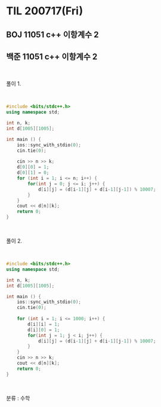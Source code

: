 # TIL 200717(Fri)

## BOJ 11051 c++ 이항계수 2

## 백준 11051 c++ 이항계수 2

<br>

풀이 1.

<br>

```c++
#include <bits/stdc++.h>
using namespace std;

int n, k;
int d[1005][1005];

int main () {
    ios::sync_with_stdio(0);
    cin.tie(0);
    
    cin >> n >> k;
    d[0][0] = 1;
    d[0][1] = 0;
    for (int i = 1; i <= n; i++) {
        for(int j = 0; j <= i; j++) {
            d[i][j] = (d[i-1][j] + d[i-1][j-1]) % 10007;
        }
    }
    cout << d[n][k];
    return 0;
}
```

<br>

풀이 2.

<br>

```c++
#include <bits/stdc++.h>
using namespace std;

int n, k;
int d[1005][1005];

int main () {
    ios::sync_with_stdio(0);
    cin.tie(0);
    
    for (int i = 1; i <= 1000; i++) {
        d[i][i] = 1;
        d[i][0] = 1;
        for(int j = 1; j < i; j++) {
            d[i][j] = (d[i-1][j] + d[i-1][j-1]) % 10007;
        }
    }
    cin >> n >> k;
    cout << d[n][k];
    return 0;
}
```

<br>

분류 :  수학

<br>



